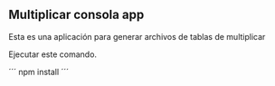 

## Multiplicar consola app

Esta es una aplicación para generar archivos de tablas de multiplicar 

Ejecutar este comando.

´´´
npm install 
´´´